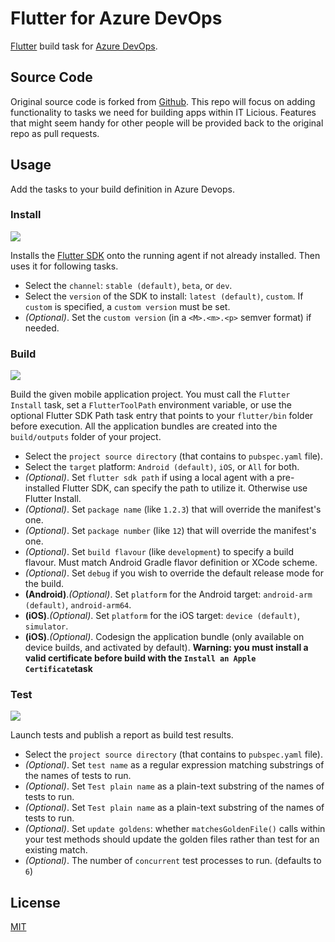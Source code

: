 # Flutter for Azure DevOps

[Flutter](http://flutter.io) build task for [Azure DevOps](https://azure.microsoft.com/fr-fr/services/devops/).

## Source Code

Original source code is forked from [Github](https://github.com/aloisdeniel/vsts-flutter-tasks). This repo will focus on adding functionality to tasks we need for building apps within IT Licious. Features that might seem handy for other people will be provided back to the original repo as pull requests.

## Usage

Add the tasks to your build definition in Azure Devops.

### Install

![](images/step_install.png)

Installs the [Flutter SDK](https://flutter.io/sdk-archive/) onto the running agent if not already installed. Then uses it for following tasks.

* Select the `channel`: `stable (default)`, `beta`, or `dev`.
* Select the `version` of the SDK to install:  `latest (default)`, `custom`. If `custom` is specified, a `custom version` must be set.
* _(Optional)_. Set the `custom version` (in a `<M>.<m>.<p>` semver format) if needed.

### Build

![](images/step_build.png)

Build the given mobile application project. You must call the `Flutter Install` task, set a `FlutterToolPath` environment variable, or use the optional Flutter SDK Path task entry that points to your `flutter/bin` folder before execution. All the application bundles are created into the `build/outputs` folder of your project.

* Select the `project source directory` (that contains to `pubspec.yaml` file).
* Select the `target` platform: `Android (default)`, `iOS`, or `All` for both.
* _(Optional)_. Set `flutter sdk path` if using a local agent with a pre-installed Flutter SDK, can specify the path to utilize it.  Otherwise use Flutter Install.
* _(Optional)_. Set `package name` (like `1.2.3`) that will override the manifest's one.
* _(Optional)_. Set `package number` (like `12`) that will override the manifest's one.
* _(Optional)_. Set `build flavour` (like `development`) to specify a build flavour.  Must match Android Gradle flavor definition or XCode scheme.
* _(Optional)_. Set `debug` if you wish to override the default release mode for the build.
* __(Android)__._(Optional)_. Set `platform` for the Android target: `android-arm (default)`, `android-arm64`.
* __(iOS)__._(Optional)_. Set `platform` for the iOS target: `device (default)`, `simulator`.
* __(iOS)__._(Optional)_. Codesign the application bundle (only available on device builds, and activated by default). **Warning: you must install a valid certificate before build with the `Install an Apple Certificate`task**

### Test

![](images/step_test.png)

Launch tests and publish a report as build test results.

* Select the `project source directory` (that contains to `pubspec.yaml` file).
* _(Optional)_. Set `test name` as a regular expression matching substrings of the names of tests to run.
* _(Optional)_. Set `Test plain name` as a plain-text substring of the names of tests to run.
* _(Optional)_. Set `Test plain name` as a plain-text substring of the names of tests to run.
* _(Optional)_. Set `update goldens`: whether `matchesGoldenFile()` calls within your test methods should update the golden files rather than test for an existing match.
* _(Optional)_. The number of `concurrent` test processes to run. (defaults to `6`)


## License

[MIT](https://raw.githubusercontent.com/aloisdeniel/vsts-flutter-tasks/master/LICENSE)
